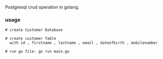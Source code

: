 Postgresql crud operation in golang.
### usage

```
# create Customer Database
```
```
# create customer Table
  with id , firstname , lastname , email , dateofbirth , mobilenumber
```

```
# run go file: go run main.go
```
